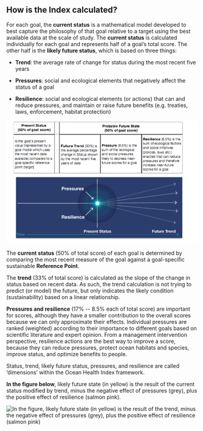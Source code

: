 ## How is the Index calculated?

For each goal, the **current status** is a mathematical model developed to best capture the philosophy of that goal relative to a target using the best available data at the scale of study. The **current status** is calculated individually for each goal and represents half of a goal’s total score.  The other half is the **likely future status**, which is based on three things:

* **Trend**: the average rate of change for status during the most recent five years

* **Pressures**: social and ecological elements that negatively affect the status of a goal

* **Resilience**: social and ecological elements (or actions) that can and reduce pressures, and maintain or raise future benefits (e.g. treaties, laws, enforcement, habitat protection)

![](./Figures/Trend_Pressure_Resilience.png) <!---edit this image--->

The **current status** (50% of total score) of each goal is determined by comparing the most recent measure of the goal against a goal-specific sustainable **Reference Point**.

The **trend** (33% of total score) is calculated as the slope of the change in status based on recent data. As such, the trend calculation is not trying to predict (or model) the future, but only indicates the likely condition (sustainability) based on a linear relationship.

**Pressures and resilience** (17% -- 8.5% each of total score) are important for scores, although they have a smaller contribution to the overall scores because we can only approximate their effects. Individual pressures are ranked (weighted) according to their importance to different goals based on scientific literature and expert opinion. From a management intervention perspective, resilience actions are the best way to improve a score, because they can reduce pressures, protect ocean habitats and species, improve status, and optimize benefits to people.

Status, trend, likely future status, pressures, and resilience are called ‘dimensions’ within the Ocean Health Index framework.

**In the figure below**, likely future state (in yellow) is the result of the current status modified by trend, minus the negative effect of pressures (grey), plus the positive effect of resilience (salmon pink).

![In the figure, likely future state (in yellow) is the result of the trend, minus the negative effect of pressures (grey), plus the positive effect of resilience (salmon pink)](https://docs.google.com/drawings/d/1GkLZnW8hQJf1KLX89LzViEBU4PkJ8kRqOERt_Fxtwu4/pub?w=864&h=384)
